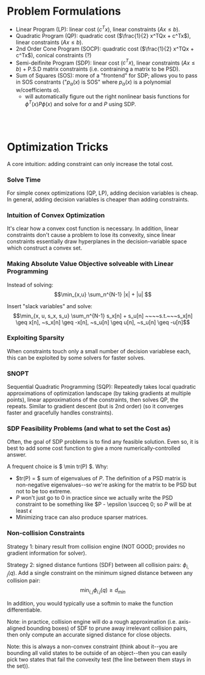 # Problem Formulations

 - Linear Program (LP): linear cost ($c^Tx$), linear constraints ($Ax \leq b$).
 - Quadratic Program (QP): quadratic cost ($\frac{1}{2} x^TQx + c^Tx$), linear constraints ($Ax \leq b$).
 - 2nd Order Cone Program (SOCP): quadratic cost ($\frac{1}{2} x^TQx + c^Tx$), conical constraints (?)
 - Semi-deifinite Program (SDP): linear cost ($c^Tx$), linear constraints ($Ax \leq b$) + P.S.D matrix constraints (i.e. contraining a matrix to be PSD).
 - Sum of Squares (SOS): more of a "frontend" for SDP; allows you to pass in SOS constrants ("$p_\alpha(x)$ is SOS" where $p_\alpha(x)$ is a polynomial w/coefficients $\alpha$).
   - will automatically figure out the right nonlinear basis functions for $\phi^T(x) P \phi(x)$ and solve for $\alpha$ and $P$ using SDP.

<br />
<br />

# Optimization Tricks

A core intuition: adding constraint can only increase the total cost.

### Solve Time

For simple conex optimizations (QP, LP), adding decision variables is cheap. In general, adding decision variables is cheaper than adding constraints.

### Intuition of Convex Optimization

It's clear how a convex cost function is necessary. In addition, linear constraints don't cause a problem to lose its convexity, since linear constraints essentially draw hyperplanes in the decision-variable space which construct a convex set.

### Making Absolute Value Objective solveable with Linear Programming

Instead of solving: 
$$\min_{x,u} \sum_n^{N-1} |x| + |u| $$

Insert "slack variables" and solve:
$$\min_{x, u, s_x, s_u} \sum_n^{N-1} s_x[n] + s_u[n] ~~~~s.t.~~~s_x[n] \geq x[n], ~s_x[n] \geq -x[n], ~s_u[n] \geq u[n], ~s_u[n] \geq -u[n]$$

### Exploiting Sparsity

When constraints touch only a small number of decision variablese each, this can be exploited by some solvers for faster solves.

### SNOPT 

Sequential Quadratic Programming (SQP): Repeatedly takes local quadratic approximations of optimization landscape (by taking gradients at multiple points), linear approximations of the constraints, then solves QP, the repeats. Similar to gradient descent (but is 2nd order) (so it converges faster and gracefully handles constraints).

### SDP Feasibility Problems (and what to set the Cost as)

Often, the goal of SDP problems is to find any feasible solution. Even so, it is best to add some cost function to give a more numerically-controlled answer.

A frequent choice is $ \min tr(P) $. Why:
 - $tr(P) = $ sum of eigenvalues of $P$. The definition of a PSD matrix is non-negative eigenvalues--so we're asking for the matrix to be PSD but not to be too extreme.
 - $P$ won't just go to 0 in practice since we actually write the PSD constraint to be something like $P - \epsilon \succeq 0; so $P$ will be at least $\epsilon$
 - Minimizing trace can also produce sparser matrices.

### Non-collision Constraints

Strategy 1: binary result from collision engine (NOT GOOD; provides no gradient information for solver).

Strategy 2: signed distance funtions (SDF) between all collision pairs: $\phi_{i,j}(q)$. Add a single constraint on the minimum signed distance between any collision pair: 
$$\min_{i,j} \phi_{i.j}(q) \geq d_{min}$$

In addition, you would typically use a $\text{softmin}$ to make the function differentiable.

Note: in practice, collision engine will do a rough approximation (i.e. axis-aligned bounding boxes) of SDF to prune away irrelevant collision pairs, then only compute an accurate signed distance for close objects.

Note: this is always a non-convex constraint (think about it--you are bounding all valid states to be outside of an object--then you can easily pick two states that fail the convexity test (the line between them stays in the set)).